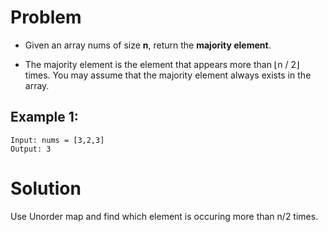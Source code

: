 # Problem

- Given an array nums of size **n**, return the **majority element**.

- The majority element is the element that appears more than ⌊n / 2⌋ times. You may assume that the majority element always exists in the array.

## Example 1:

```
Input: nums = [3,2,3]
Output: 3
```

# Solution

Use Unorder map and find which element is occuring more than n/2 times.
